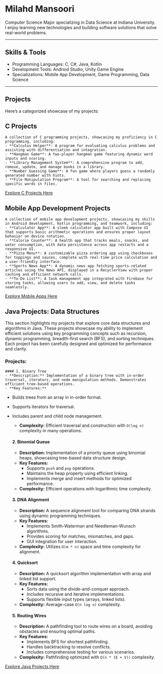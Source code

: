# Milahd Mansoori  

Computer Science Major specializing in Data Science at Indiana University.  
I enjoy learning new technologies and building software solutions that solve real-world problems.  

---

## Skills & Tools  
- Programming Languages: C, C#, Java, Kotlin  
- Development Tools: Android Studio, Unity Game Engine  
- Specializations: Mobile App Development, Game Programming, Data Science  

---
## Projects
Here’s a categorized showcase of my projects:

## C Projects
    A collection of C programming projects, showcasing my proficiency in C programming, including:
    - **Calculus Helper**: A program for evaluating calculus problems and assisting with differentiation and integration.
    - **Hangman Game**: A two-player hangman game featuring dynamic word inputs and scoring.
    - **Library Management System**: A comprehensive program to add, remove, update, and manage books in a library.
    - **Number Guessing Game**: A fun game where players guess a randomly generated number with hints.
    - **File Manipulation Program**: A tool for searching and replacing specific words in files.

[Explore C Projects Here](https://github.com/milahdm/CProjects)


## Mobile App Development Projects
    A collection of mobile app development projects, showcasing my skills in Android development, Kotlin programming, and teamwork, including:
    - **Calculator App**: A sleek calculator app built with Compose UI that supports basic arithmetic operations and ensures proper layout behavior on device rotation.
    - **Calorie Counter**: A health app that tracks meals, snacks, and water consumption, with data persistence across app restarts and a responsive UI.
    - **Pizza Menu**: A customizable pizza ordering app using checkboxes for toppings and sauces, complete with real-time price calculation and a user-friendly interface.
    - **Sports News App**: A dynamic news app fetching sports-related articles using the News API, displayed in a RecyclerView with proper caching and efficient network calls.
    - **To-Do List**: A task management app integrated with Firebase for storing tasks, allowing users to add, view, and delete tasks seamlessly.

[Explore Mobile Apps Here](https://github.com/milahdm/MobileAppDevelopment)


## Java Projects: Data Structures

This section highlights my projects that explore core data structures and algorithms in Java. These projects showcase my ability to implement efficient solutions using key programming concepts such as recursion, dynamic programming, breadth-first search (BFS), and sorting techniques. Each project has been carefully designed and optimized for performance and clarity.

### Projects:

    #### 1. Binary Tree
    - **Description:** Implementation of a binary tree with in-order traversal, iterators, and node manipulation methods. Demonstrates efficient tree-based operations.
    - **Key Features:**
  - Builds trees from an array in in-order format.
  - Supports iterators for traversal.
  - Includes parent and child node management.
    - **Complexity:** Efficient traversal and construction with `O(log n)` complexity in many operations.

    #### 2. Binomial Queue
    - **Description:** Implementation of a priority queue using binomial heaps, showcasing tree-based data structure design.
    - **Key Features:**
      - Supports `push` and `pop` operations.
      - Maintains the heap property using efficient linking.
      - Implements merge and insert methods for optimized performance.
    - **Complexity:** Efficient operations with logarithmic time complexity.

    #### 3. DNA Alignment
    - **Description:** A sequence alignment tool for comparing DNA strands using dynamic programming techniques.
    - **Key Features:**
      - Implements Smith-Waterman and Needleman-Wunsch algorithms.
      - Provides scoring for matches, mismatches, and gaps.
      - GUI integration for user interaction.
    - **Complexity:** Utilizes `O(m * n)` space and time complexity for alignment.

    #### 4. Quicksort
    - **Description:** A quicksort algorithm implementation with array and linked list support.
    - **Key Features:**
      - Sorts data using the divide-and-conquer approach.
      - Includes recursive and iterative implementations.
      - Supports flexible input types (arrays, linked lists).
    - **Complexity:** Average-case `O(n log n)` complexity.

    #### 5. Routing Wires
    - **Description:** A pathfinding tool to route wires on a board, avoiding obstacles and ensuring optimal paths.
    - **Key Features:**
      - Implements BFS for shortest pathfinding.
      - Handles backtracking to resolve conflicts.
      - Includes comprehensive testing for various scenarios.
    - **Complexity:** Pathfinding optimized with `O(n * (E + V))` complexity.

[Explore Java Projects Here](https://github.com/milahdm/JavaProjects)


